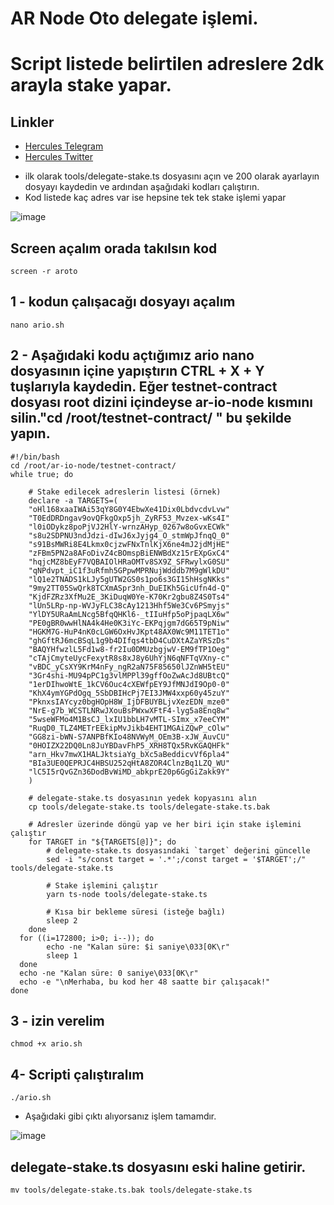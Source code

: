 # AR Node Oto delegate işlemi. 
# Script listede belirtilen adreslere 2dk arayla stake yapar.


## Linkler
 * [Hercules Telegram](https://t.me/HerculesNode)
 * [Hercules Twitter](https://twitter.com/Herculesnode)


- ilk olarak tools/delegate-stake.ts dosyasını açın ve 200 olarak ayarlayın dosyayı kaydedin ve ardından aşağıdaki kodları çalıştırın. 
- Kod listede kaç adres var ise hepsine tek tek stake işlemi yapar 

![image](https://github.com/HerculesNode/ario-delegate/assets/101635385/679ba253-8be7-4ae7-924d-3c8b397f4dcd)

## Screen açalım orada takılsın kod
```shell
screen -r aroto
```

## 1 - kodun çalışacağı dosyayı açalım 
```shell
nano ario.sh
```

## 2 - Aşağıdaki kodu açtığımız ario nano dosyasının içine yapıştırın CTRL + X + Y tuşlarıyla kaydedin. Eğer testnet-contract dosyası root dizini içindeyse ar-io-node kısmını silin."cd /root/testnet-contract/ " bu şekilde yapın.
```shell
#!/bin/bash
cd /root/ar-io-node/testnet-contract/
while true; do

	# Stake edilecek adreslerin listesi (örnek)
	declare -a TARGETS=(
	"oHl168xaaIWAi53qY8G0Y4EbwXe41Dix0LbdvcdvLvw"
	"T0EdDRDngav9ovQFkgOxp5jh_ZyRF53_Mvzex-wKs4I"
	"l0iODykz8poPjVJ2HlY-wrnzAHyp_0267w8oGvxECWk"
	"s8u2SDPNU3ndJdzi-dIwJ6xJyjg4_O_stmWpJfnqQ_0"
	"s91BsMWRi8E4Lkmx0cjzwFNxTnlKjX6ne4mJ2jdMjHE"
	"zFBm5PN2a8AFoDivZ4cBOmspBiENWBdXz15rEXpGxC4"
	"hqjcMZ8bEyF7VQBAIOlHRaOMTv8SX9Z_SFRwylxG0SU"
	"qNPdvpt_iC1f3uRfmh5GPpwMPRNujWdddb7M9gWlkDU"
	"lQ1e2TNADS1kLJy5gUTW2GS0s1po6s3GI15hHsgNKks"
	"9my2TT05SwQrk8TCXmASpr3nh_DuEIKh5GicUfn4d-Q"
	"KjdFZRz3XfMu2E_3KiDuqW0Ye-K70Kr2gbu8Z4S0Ts4"
	"lUn5LRp-np-WVJyFLC38cAy1213Hhf5We3Cv6PSmyjs"
	"YlDY5URaAmLNcg5BfqQHKl6-_tIIuHfp5oPjpaqLX6w"
	"PE0gBR0wwHlNA4k4He0K3iYc-EKPqjgm7dG65T9pNiw"
	"HGKM7G-HuP4nK0cLGW6OxHvJKpt48AX0Wc9M11TET1o"
	"ghGftRJ6mcBSqL1g9b4DIfqs4tbD4CuDXtAZaYRSzDs"
	"BAQYHfwzlL5Fd1w8-fr2Iu0DMUzbgjwV-EM9fTP1Oeg"
	"cTAjCmyteUycFexytR8s8xJ8y6UhYjN6qNFTqVXny-c"
	"vBDC_yCsXY9KrM4nFy_ngR2aN75F85650lJZnWH5tEU"
	"3Gr4shi-MU94pPC1g3vlMPPl39gffOoZwAcJd8UBtcQ"
	"1erDIhwoWtE_1kCV6Ouc4cXEWfpEY9JfMNJdI9Op0-0"
	"KhX4ymYGPdOgq_5SbDBIHcPj7EI3JMW4xxp60y45zuY"
	"PknxsIAYcyz0bgHOpH8W_IjDFBUYBLjvXezEDN_mze0"
	"NrE-g7b_WCSTLNRwJXouBsPWxwXFtF4-lyg5a8Enq8w"
	"5wseWFMo4M1BsCJ_lxIU1bbLH7vMTL-SImx_x7eeCYM"
	"RuqD0_TLZ4METrEEkipMvJikb4EHT1MGAiZQwP_cOlw"
	"GG8zi-bWN-S7ANPBfKIo48NVWyM_OEm3B-xJW_AuvCU"
	"0HOIZX22DQ0Ln8JuYBDavFhP5_XRH8TQx5RvKGAQHFk"
	"arn_Hkv7mwX1HALJktsiaYg_bXc5aBeddicvVf6pla4"
	"BIa3UE0QEPRJC4HBSU252qHtA8ZOR4ClnzBq1LZQ_WU"
	"lC5I5rQvGZn36DodBvWiMD_abkprE20p6GgGiZakk9Y"
	)

	# delegate-stake.ts dosyasının yedek kopyasını alın
	cp tools/delegate-stake.ts tools/delegate-stake.ts.bak

	# Adresler üzerinde döngü yap ve her biri için stake işlemini çalıştır
	for TARGET in "${TARGETS[@]}"; do
		# delegate-stake.ts dosyasındaki `target` değerini güncelle
		sed -i "s/const target = '.*';/const target = '$TARGET';/" tools/delegate-stake.ts

  		# Stake işlemini çalıştır
  		yarn ts-node tools/delegate-stake.ts

  		# Kısa bir bekleme süresi (isteğe bağlı)
  		sleep 2
	done
  for ((i=172800; i>0; i--)); do
        echo -ne "Kalan süre: $i saniye\033[0K\r"
        sleep 1
  done
  echo -ne "Kalan süre: 0 saniye\033[0K\r"
  echo -e "\nMerhaba, bu kod her 48 saatte bir çalışacak!"
done
```

## 3 - izin verelim
```shell
chmod +x ario.sh
```

## 4- Scripti çalıştıralım
```shell
./ario.sh
```

- Aşağıdaki gibi çıktı alıyorsanız işlem tamamdır. 

![image](https://github.com/HerculesNode/ario-delegate/assets/101635385/5ae19608-6e97-4979-8041-d4158b01d4f1)


## delegate-stake.ts dosyasını eski haline getirir. 
```shell
mv tools/delegate-stake.ts.bak tools/delegate-stake.ts
```

